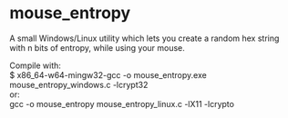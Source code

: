 # mouse_entropy
A small Windows/Linux utility which lets you create a random hex string with n bits of entropy, while using your mouse.

Compile with:  
$ x86_64-w64-mingw32-gcc -o mouse_entropy.exe mouse_entropy_windows.c -lcrypt32  
or:  
gcc -o mouse_entropy mouse_entropy_linux.c -lX11 -lcrypto



